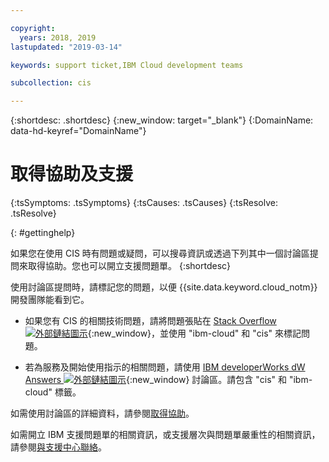 ```yaml
---

copyright:
  years: 2018, 2019
lastupdated: "2019-03-14"

keywords: support ticket,IBM Cloud development teams

subcollection: cis

---
```


{:shortdesc: .shortdesc}
{:new_window: target="_blank"}
{:DomainName: data-hd-keyref="DomainName"}

# 取得協助及支援

<!-- Common attributes used in the template are defined as follows: -->
{:tsSymptoms: .tsSymptoms}
{:tsCauses: .tsCauses}
{:tsResolve: .tsResolve}


<!-- # {{site.data.keyword.blockstorageshort}} troubleshooting
{: #ts} -->
<!-- Provide an appropriate ID above -->

<!-- IN PROGRESS - AUDIENCE BLUE, STAGING ONLY -->


<!-- This is the template for troubleshooting topics.  -->


{: #gettinghelp}

如果您在使用 CIS 時有問題或疑問，可以搜尋資訊或透過下列其中一個討論區提問來取得協助。您也可以開立支援問題單。
{:shortdesc}

使用討論區提問時，請標記您的問題，以便 {{site.data.keyword.cloud_notm}} 開發團隊能看到它。

* 如果您有 CIS 的相關技術問題，請將問題張貼在 [Stack Overflow ![外部鏈結圖示](../../icons/launch-glyph.svg "外部鏈結圖示")](https://stackoverflow.com/search?q=cis+ibm-cloud){:new_window}，並使用 "ibm-cloud" 和 "cis" 來標記問題。
<!--Insert the appropriate dW Answers tag for your service for <service_keyword> in URL below:  -->
* 若為服務及開始使用指示的相關問題，請使用 [IBM developerWorks dW Answers ![外部鏈結圖示](../../icons/launch-glyph.svg "外部鏈結圖示")](https://developer.ibm.com/answers/topics/cis.html?smartspace=ibm-cloud){:new_window} 討論區。請包含  "cis" 和 "ibm-cloud" 標籤。

如需使用討論區的詳細資料，請參閱[取得協助](/docs/get-support?topic=get-support-getting-customer-support)。

如需開立 IBM 支援問題單的相關資訊，或支援層次與問題單嚴重性的相關資訊，請參閱[與支援中心聯絡](/docs/get-support?topic=get-support-getting-customer-support)。

